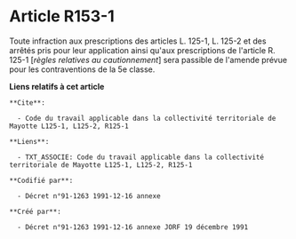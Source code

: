 # Article R153-1

Toute infraction aux prescriptions des articles L. 125-1, L. 125-2 et des arrêtés pris pour leur application ainsi qu'aux
prescriptions de l'article R. 125-1 [*règles relatives au cautionnement*] sera passible de l'amende prévue pour les
contraventions de la 5e classe.

**Liens relatifs à cet article**

	**Cite**:

	  - Code du travail applicable dans la collectivité territoriale de Mayotte L125-1, L125-2, R125-1

	**Liens**:

	  - TXT_ASSOCIE: Code du travail applicable dans la collectivité territoriale de Mayotte L125-1, L125-2, R125-1

	**Codifié par**:

	  - Décret n°91-1263 1991-12-16 annexe

	**Créé par**:

	  - Décret n°91-1263 1991-12-16 annexe JORF 19 décembre 1991
